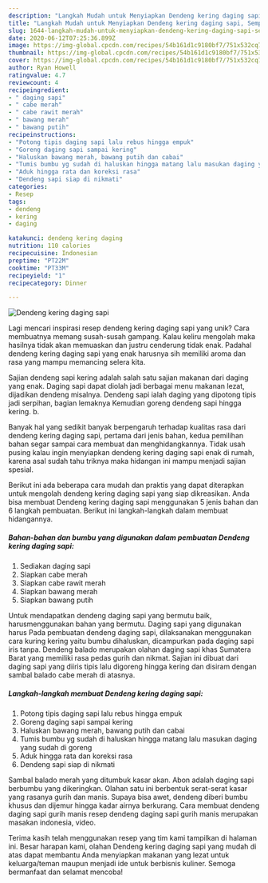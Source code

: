 ```yaml
---
description: "Langkah Mudah untuk Menyiapkan Dendeng kering daging sapi, Sempurna"
title: "Langkah Mudah untuk Menyiapkan Dendeng kering daging sapi, Sempurna"
slug: 1644-langkah-mudah-untuk-menyiapkan-dendeng-kering-daging-sapi-sempurna
date: 2020-06-12T07:25:36.899Z
image: https://img-global.cpcdn.com/recipes/54b161d1c9180bf7/751x532cq70/dendeng-kering-daging-sapi-foto-resep-utama.jpg
thumbnail: https://img-global.cpcdn.com/recipes/54b161d1c9180bf7/751x532cq70/dendeng-kering-daging-sapi-foto-resep-utama.jpg
cover: https://img-global.cpcdn.com/recipes/54b161d1c9180bf7/751x532cq70/dendeng-kering-daging-sapi-foto-resep-utama.jpg
author: Ryan Howell
ratingvalue: 4.7
reviewcount: 4
recipeingredient:
- " daging sapi"
- " cabe merah"
- " cabe rawit merah"
- " bawang merah"
- " bawang putih"
recipeinstructions:
- "Potong tipis daging sapi lalu rebus hingga empuk"
- "Goreng daging sapi sampai kering"
- "Haluskan bawang merah, bawang putih dan cabai"
- "Tumis bumbu yg sudah di haluskan hingga matang lalu masukan daging yang sudah di goreng"
- "Aduk hingga rata dan koreksi rasa"
- "Dendeng sapi siap di nikmati"
categories:
- Resep
tags:
- dendeng
- kering
- daging

katakunci: dendeng kering daging 
nutrition: 110 calories
recipecuisine: Indonesian
preptime: "PT22M"
cooktime: "PT33M"
recipeyield: "1"
recipecategory: Dinner

---
```



![Dendeng kering daging sapi](https://img-global.cpcdn.com/recipes/54b161d1c9180bf7/751x532cq70/dendeng-kering-daging-sapi-foto-resep-utama.jpg)

Lagi mencari inspirasi resep dendeng kering daging sapi yang unik? Cara membuatnya memang susah-susah gampang. Kalau keliru mengolah maka hasilnya tidak akan memuaskan dan justru cenderung tidak enak. Padahal dendeng kering daging sapi yang enak harusnya sih memiliki aroma dan rasa yang mampu memancing selera kita.

Sajian dendeng sapi kering adalah salah satu sajian makanan dari daging yang enak. Daging sapi dapat diolah jadi berbagai menu makanan lezat, dijadikan dendeng misalnya. Dendeng sapi ialah daging yang dipotong tipis jadi serpihan, bagian lemaknya Kemudian goreng dendeng sapi hingga kering. b.

Banyak hal yang sedikit banyak berpengaruh terhadap kualitas rasa dari dendeng kering daging sapi, pertama dari jenis bahan, kedua pemilihan bahan segar sampai cara membuat dan menghidangkannya. Tidak usah pusing kalau ingin menyiapkan dendeng kering daging sapi enak di rumah, karena asal sudah tahu triknya maka hidangan ini mampu menjadi sajian spesial.


Berikut ini ada beberapa cara mudah dan praktis yang dapat diterapkan untuk mengolah dendeng kering daging sapi yang siap dikreasikan. Anda bisa membuat Dendeng kering daging sapi menggunakan 5 jenis bahan dan 6 langkah pembuatan. Berikut ini langkah-langkah dalam membuat hidangannya.

<!--inarticleads1-->

##### Bahan-bahan dan bumbu yang digunakan dalam pembuatan Dendeng kering daging sapi:

1. Sediakan  daging sapi
1. Siapkan  cabe merah
1. Siapkan  cabe rawit merah
1. Siapkan  bawang merah
1. Siapkan  bawang putih


Untuk mendapatkan dendeng daging sapi yang bermutu baik, harusmenggunakan bahan yang bermutu. Daging sapi yang digunakan harus Pada pembuatan dendeng daging sapi, dilaksanakan menggunakan cara kuring kering yaitu bumbu dihaluskan, dicampurkan pada daging sapi iris tanpa. Dendeng balado merupakan olahan daging sapi khas Sumatera Barat yang memiliki rasa pedas gurih dan nikmat. Sajian ini dibuat dari daging sapi yang diiris tipis lalu digoreng hingga kering dan disiram dengan sambal balado cabe merah di atasnya. 

<!--inarticleads2-->

##### Langkah-langkah membuat Dendeng kering daging sapi:

1. Potong tipis daging sapi lalu rebus hingga empuk
1. Goreng daging sapi sampai kering
1. Haluskan bawang merah, bawang putih dan cabai
1. Tumis bumbu yg sudah di haluskan hingga matang lalu masukan daging yang sudah di goreng
1. Aduk hingga rata dan koreksi rasa
1. Dendeng sapi siap di nikmati


Sambal balado merah yang ditumbuk kasar akan. Abon adalah daging sapi berbumbu yang dikeringkan. Olahan satu ini berbentuk serat-serat kasar yang rasanya gurih dan manis. Supaya bisa awet, dendeng diberi bumbu khusus dan dijemur hingga kadar airnya berkurang. Cara membuat dendeng daging sapi gurih manis resep dendeng daging sapi gurih manis merupakan masakan indonesia, video. 

Terima kasih telah menggunakan resep yang tim kami tampilkan di halaman ini. Besar harapan kami, olahan Dendeng kering daging sapi yang mudah di atas dapat membantu Anda menyiapkan makanan yang lezat untuk keluarga/teman maupun menjadi ide untuk berbisnis kuliner. Semoga bermanfaat dan selamat mencoba!
